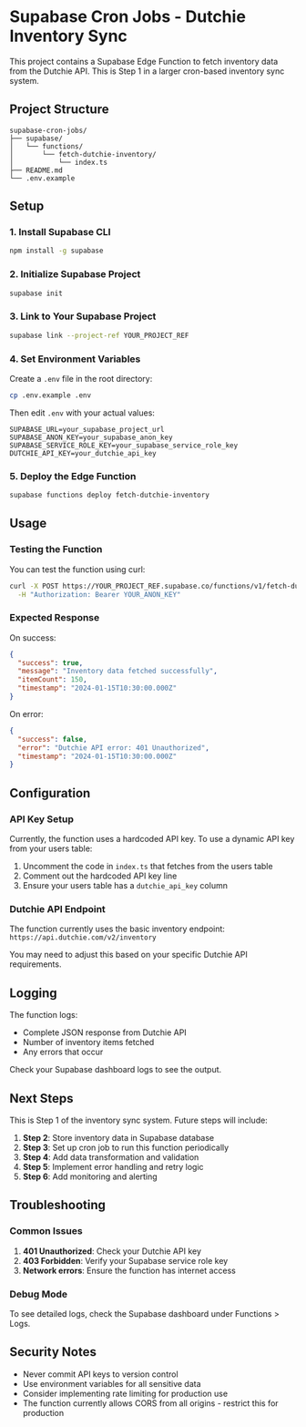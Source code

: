 # Supabase Cron Jobs - Dutchie Inventory Sync

This project contains a Supabase Edge Function to fetch inventory data from the Dutchie API. This is Step 1 in a larger cron-based inventory sync system.

## Project Structure

```
supabase-cron-jobs/
├── supabase/
│   └── functions/
│       └── fetch-dutchie-inventory/
│           └── index.ts
├── README.md
└── .env.example
```

## Setup

### 1. Install Supabase CLI

```bash
npm install -g supabase
```

### 2. Initialize Supabase Project

```bash
supabase init
```

### 3. Link to Your Supabase Project

```bash
supabase link --project-ref YOUR_PROJECT_REF
```

### 4. Set Environment Variables

Create a `.env` file in the root directory:

```bash
cp .env.example .env
```

Then edit `.env` with your actual values:

```env
SUPABASE_URL=your_supabase_project_url
SUPABASE_ANON_KEY=your_supabase_anon_key
SUPABASE_SERVICE_ROLE_KEY=your_supabase_service_role_key
DUTCHIE_API_KEY=your_dutchie_api_key
```

### 5. Deploy the Edge Function

```bash
supabase functions deploy fetch-dutchie-inventory
```

## Usage

### Testing the Function

You can test the function using curl:

```bash
curl -X POST https://YOUR_PROJECT_REF.supabase.co/functions/v1/fetch-dutchie-inventory \
  -H "Authorization: Bearer YOUR_ANON_KEY"
```

### Expected Response

On success:
```json
{
  "success": true,
  "message": "Inventory data fetched successfully",
  "itemCount": 150,
  "timestamp": "2024-01-15T10:30:00.000Z"
}
```

On error:
```json
{
  "success": false,
  "error": "Dutchie API error: 401 Unauthorized",
  "timestamp": "2024-01-15T10:30:00.000Z"
}
```

## Configuration

### API Key Setup

Currently, the function uses a hardcoded API key. To use a dynamic API key from your users table:

1. Uncomment the code in `index.ts` that fetches from the users table
2. Comment out the hardcoded API key line
3. Ensure your users table has a `dutchie_api_key` column

### Dutchie API Endpoint

The function currently uses the basic inventory endpoint: `https://api.dutchie.com/v2/inventory`

You may need to adjust this based on your specific Dutchie API requirements.

## Logging

The function logs:
- Complete JSON response from Dutchie API
- Number of inventory items fetched
- Any errors that occur

Check your Supabase dashboard logs to see the output.

## Next Steps

This is Step 1 of the inventory sync system. Future steps will include:

1. **Step 2**: Store inventory data in Supabase database
2. **Step 3**: Set up cron job to run this function periodically
3. **Step 4**: Add data transformation and validation
4. **Step 5**: Implement error handling and retry logic
5. **Step 6**: Add monitoring and alerting

## Troubleshooting

### Common Issues

1. **401 Unauthorized**: Check your Dutchie API key
2. **403 Forbidden**: Verify your Supabase service role key
3. **Network errors**: Ensure the function has internet access

### Debug Mode

To see detailed logs, check the Supabase dashboard under Functions > Logs.

## Security Notes

- Never commit API keys to version control
- Use environment variables for all sensitive data
- Consider implementing rate limiting for production use
- The function currently allows CORS from all origins - restrict this for production 